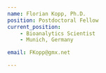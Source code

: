 ```yaml
---
name: Florian Kopp, Ph.D.
position: Postdoctoral Fellow
current_position:
    - Bioanalytics Scientist
    - Munich, Germany

email: FKopp@gmx.net

---
```


